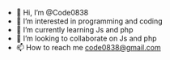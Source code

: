 - 👋 Hi, I’m @Code0838
- 👀 I’m interested in programming and coding
- 🌱 I’m currently learning Js and php
- 💞️ I’m looking to collaborate on Js and php
- 📫 How to reach me code0838@gmail.com

<!---
Code0838/Code0838 is a ✨ special ✨ repository because its `README.md` (this file) appears on your GitHub profile.
You can click the Preview link to take a look at your changes.
--->
